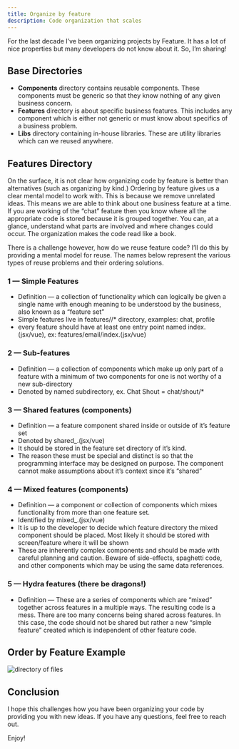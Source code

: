 ```yaml
---
title: Organize by feature
description: Code organization that scales
---
```


For the last decade I’ve been organizing projects by Feature. It has a lot of nice properties but many developers do not know about it. So, I’m sharing!

## Base Directories

- **Components** directory contains reusable components. These components must be generic so that they know nothing of any given business concern.
- **Features** directory is about specific business features. This includes any component which is either not generic or must know about specifics of a business problem.
- **Libs** directory containing in-house libraries. These are utility libraries which can we reused anywhere.

## Features Directory

On the surface, it is not clear how organizing code by feature is better than alternatives (such as organizing by kind.) Ordering by feature gives us a clear mental model to work with. This is because we remove unrelated ideas. This means we are able to think about one business feature at a time. If you are working of the “chat” feature then you know where all the appropriate code is stored because it is grouped together. You can, at a glance, understand what parts are involved and where changes could occur. The organization makes the code read like a book.

There is a challenge however, how do we reuse feature code? I’ll do this by providing a mental model for reuse. The names below represent the various types of reuse problems and their ordering solutions.

### 1 — Simple Features

- Definition — a collection of functionality which can logically be given a single name with enough meaning to be understood by the business, also known as a “feature set”
- Simple features live in features/<name>/* directory, examples: chat, profile
- every feature should have at least one entry point named index.(jsx/vue), ex: features/email/index.(jsx/vue)

### 2 — Sub-features

- Definition — a collection of components which make up only part of a feature with a minimum of two components for one is not worthy of a new sub-directory
- Denoted by named subdirectory, ex. Chat Shout = chat/shout/*

### 3 — Shared features (components)

- Definition — a feature component shared inside or outside of it’s feature set
- Denoted by shared_<name>.(jsx/vue)
- It should be stored in the feature set directory of it’s kind.
- The reason these must be special and distinct is so that the programming interface may be designed on purpose. The component cannot make assumptions about it’s context since it’s “shared”

### 4 — Mixed features (components)

- Definition — a component or collection of components which mixes functionality from more than one feature set.
- Identified by mixed_<name A_B_C>.(jsx/vue)
- It is up to the developer to decide which feature directory the mixed component should be placed. Most likely it should be stored with screen/feature where it will be shown
- These are inherently complex components and should be made with careful planning and caution. Beware of side-effects, spaghetti code, and other components which may be using the same data references.

### 5 — Hydra features (there be dragons!)

- Definition — These are a series of components which are “mixed” together across features in a multiple ways. The resulting code is a mess. There are too many concerns being shared across features. In this case, the code should not be shared but rather a new “simple feature” created which is independent of other feature code.

## Order by Feature Example

![directory of files](/images/dir.png)

## Conclusion

I hope this challenges how you have been organizing your code by providing you with new ideas. If you have any questions, feel free to reach out.

Enjoy!